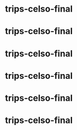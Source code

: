 # trips-celso-final
# trips-celso-final
# trips-celso-final
# trips-celso-final
# trips-celso-final
# trips-celso-final
